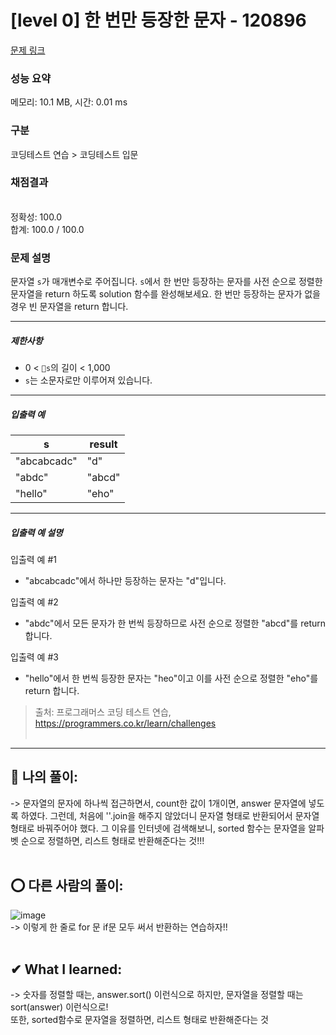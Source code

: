 # [level 0] 한 번만 등장한 문자 - 120896 

[문제 링크](https://school.programmers.co.kr/learn/courses/30/lessons/120896) 

### 성능 요약

메모리: 10.1 MB, 시간: 0.01 ms

### 구분

코딩테스트 연습 > 코딩테스트 입문

### 채점결과

<br/>정확성: 100.0<br/>합계: 100.0 / 100.0

### 문제 설명

<p>문자열 <code>s</code>가 매개변수로 주어집니다. <code>s</code>에서 한 번만 등장하는 문자를 사전 순으로 정렬한 문자열을 return 하도록 solution 함수를 완성해보세요. 한 번만 등장하는 문자가 없을 경우 빈 문자열을 return 합니다.</p>

<hr>

<h5>제한사항</h5>

<ul>
<li>0 &lt; <code>s</code>의 길이 &lt; 1,000</li>
<li><code>s</code>는 소문자로만 이루어져 있습니다.</li>
</ul>

<hr>

<h5>입출력 예</h5>
<table class="table">
        <thead><tr>
<th>s</th>
<th>result</th>
</tr>
</thead>
        <tbody><tr>
<td>"abcabcadc"</td>
<td>"d"</td>
</tr>
<tr>
<td>"abdc"</td>
<td>"abcd"</td>
</tr>
<tr>
<td>"hello"</td>
<td>"eho"</td>
</tr>
</tbody>
      </table>
<hr>

<h5>입출력 예 설명</h5>

<p>입출력 예 #1</p>

<ul>
<li>"abcabcadc"에서 하나만 등장하는 문자는 "d"입니다.</li>
</ul>

<p>입출력 예 #2</p>

<ul>
<li>"abdc"에서 모든 문자가 한 번씩 등장하므로 사전 순으로 정렬한 "abcd"를 return 합니다.</li>
</ul>

<p>입출력 예 #3</p>

<ul>
<li>"hello"에서 한 번씩 등장한 문자는 "heo"이고 이를 사전 순으로 정렬한 "eho"를 return 합니다.</li>
</ul>


> 출처: 프로그래머스 코딩 테스트 연습, https://programmers.co.kr/learn/challenges  <br><br>

<hr>

## 👑 나의 풀이: <br>
-> 문자열의 문자에 하나씩 접근하면서, count한 값이 1개이면, answer 문자열에 넣도록 하였다. 그런데, 처음에 ''.join을 해주지 않았더니 문자열 형태로 반환되어서 문자열 형태로 바꿔주어야 했다. 그 이유를 인터넷에 검색해보니, sorted 함수는 문자열을 알파벳 순으로 정렬하면, 리스트 형태로 반환해준다는 것!!! <br><br>

## ⭕ 다른 사람의 풀이: <br>
![image](https://user-images.githubusercontent.com/70849122/224207289-afed2aec-0189-48b6-9e8d-c9601b53e1b0.png) <br>
-> 이렇게 한 줄로 for 문 if문 모두 써서 반환하는 연습하자!!<br><br>

## ✔ What I learned: <br>
-> 숫자를 정렬할 때는, answer.sort() 이런식으로 하지만, 문자열을 정렬할 때는 sort(answer) 이런식으로! <br>
또한, sorted함수로 문자열을 정렬하면, 리스트 형태로 반환해준다는 것<br>
